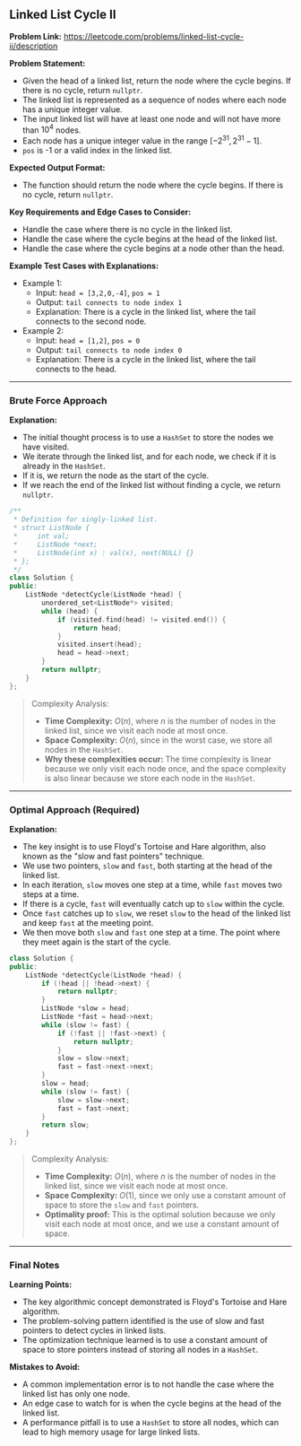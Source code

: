 ## Linked List Cycle II
**Problem Link:** https://leetcode.com/problems/linked-list-cycle-ii/description

**Problem Statement:**
- Given the head of a linked list, return the node where the cycle begins. If there is no cycle, return `nullptr`.
- The linked list is represented as a sequence of nodes where each node has a unique integer value.
- The input linked list will have at least one node and will not have more than $10^4$ nodes.
- Each node has a unique integer value in the range $[-2^{31}, 2^{31} - 1]$.
- `pos` is -1 or a valid index in the linked list.

**Expected Output Format:**
- The function should return the node where the cycle begins. If there is no cycle, return `nullptr`.

**Key Requirements and Edge Cases to Consider:**
- Handle the case where there is no cycle in the linked list.
- Handle the case where the cycle begins at the head of the linked list.
- Handle the case where the cycle begins at a node other than the head.

**Example Test Cases with Explanations:**
- Example 1:
    - Input: `head = [3,2,0,-4]`, `pos = 1`
    - Output: `tail connects to node index 1`
    - Explanation: There is a cycle in the linked list, where the tail connects to the second node.
- Example 2:
    - Input: `head = [1,2]`, `pos = 0`
    - Output: `tail connects to node index 0`
    - Explanation: There is a cycle in the linked list, where the tail connects to the head.

---

### Brute Force Approach

**Explanation:**
- The initial thought process is to use a `HashSet` to store the nodes we have visited.
- We iterate through the linked list, and for each node, we check if it is already in the `HashSet`.
- If it is, we return the node as the start of the cycle.
- If we reach the end of the linked list without finding a cycle, we return `nullptr`.

```cpp
/**
 * Definition for singly-linked list.
 * struct ListNode {
 *     int val;
 *     ListNode *next;
 *     ListNode(int x) : val(x), next(NULL) {}
 * };
 */
class Solution {
public:
    ListNode *detectCycle(ListNode *head) {
        unordered_set<ListNode*> visited;
        while (head) {
            if (visited.find(head) != visited.end()) {
                return head;
            }
            visited.insert(head);
            head = head->next;
        }
        return nullptr;
    }
};
```

> Complexity Analysis:
> - **Time Complexity:** $O(n)$, where $n$ is the number of nodes in the linked list, since we visit each node at most once.
> - **Space Complexity:** $O(n)$, since in the worst case, we store all nodes in the `HashSet`.
> - **Why these complexities occur:** The time complexity is linear because we only visit each node once, and the space complexity is also linear because we store each node in the `HashSet`.

---

### Optimal Approach (Required)

**Explanation:**
- The key insight is to use Floyd's Tortoise and Hare algorithm, also known as the "slow and fast pointers" technique.
- We use two pointers, `slow` and `fast`, both starting at the head of the linked list.
- In each iteration, `slow` moves one step at a time, while `fast` moves two steps at a time.
- If there is a cycle, `fast` will eventually catch up to `slow` within the cycle.
- Once `fast` catches up to `slow`, we reset `slow` to the head of the linked list and keep `fast` at the meeting point.
- We then move both `slow` and `fast` one step at a time. The point where they meet again is the start of the cycle.

```cpp
class Solution {
public:
    ListNode *detectCycle(ListNode *head) {
        if (!head || !head->next) {
            return nullptr;
        }
        ListNode *slow = head;
        ListNode *fast = head->next;
        while (slow != fast) {
            if (!fast || !fast->next) {
                return nullptr;
            }
            slow = slow->next;
            fast = fast->next->next;
        }
        slow = head;
        while (slow != fast) {
            slow = slow->next;
            fast = fast->next;
        }
        return slow;
    }
};
```

> Complexity Analysis:
> - **Time Complexity:** $O(n)$, where $n$ is the number of nodes in the linked list, since we visit each node at most once.
> - **Space Complexity:** $O(1)$, since we only use a constant amount of space to store the `slow` and `fast` pointers.
> - **Optimality proof:** This is the optimal solution because we only visit each node at most once, and we use a constant amount of space.

---

### Final Notes

**Learning Points:**
- The key algorithmic concept demonstrated is Floyd's Tortoise and Hare algorithm.
- The problem-solving pattern identified is the use of slow and fast pointers to detect cycles in linked lists.
- The optimization technique learned is to use a constant amount of space to store pointers instead of storing all nodes in a `HashSet`.

**Mistakes to Avoid:**
- A common implementation error is to not handle the case where the linked list has only one node.
- An edge case to watch for is when the cycle begins at the head of the linked list.
- A performance pitfall is to use a `HashSet` to store all nodes, which can lead to high memory usage for large linked lists.